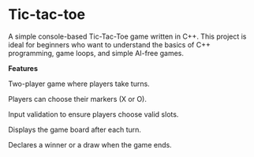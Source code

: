 # Tic-tac-toe
A simple console-based Tic-Tac-Toe game written in C++. This project is ideal for beginners who want to understand the basics of C++ programming, game loops, and simple AI-free games.

**Features**

Two-player game where players take turns.

Players can choose their markers (X or O).

Input validation to ensure players choose valid slots.

Displays the game board after each turn.

Declares a winner or a draw when the game ends.
